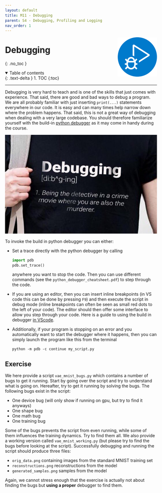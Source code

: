 ```yaml
---
layout: default
title: M11 - Debugging
parent: S4 - Debugging, Profiling and Logging
nav_order: 1
---
```


<img style="float: right;" src="../figures/icons/m11.png" width="130"> 

# Debugging
{: .no_toc }

<details open markdown="block">
  <summary>
    Table of contents
  </summary>
  {: .text-delta }
1. TOC
{:toc}
</details>

---

Debugging is very hard to teach and is one of the skills that just comes with experience. That said, there are good 
and bad ways to debug a program. We are all probably familiar with just inserting `print(...)` statements everywhere 
in our code. It is easy and can many times help narrow down where the problem happens. That said, this is not a great 
way of debugging when dealing with a very large codebase. You should therefore familiarize yourself with the build-in 
[python debugger](https://docs.python.org/3/library/pdb.html) as it may come in handy during the course. 

<p align="center">
  <img src="../figures/debug.jpg" width="700" title="hover text">
</p>

To invoke the build in python debugger you can either:

* Set a trace directly with the python debugger by calling
  ```python
  import pdb
  pdb.set_trace()
  ```
  anywhere you want to stop the code. Then you can use different commands (see the `python_debugger_cheatsheet.pdf`)
  to step through the code.

* If you are using an editor, then you can insert inline breakpoints (in VS code this can be done by pressing `F9`) 
  and then execute the script in debug mode (inline breakpoints can often be seen as small red dots to the left of 
  your code). The editor should then offer some interface to allow you step through your code. Here is a guide to 
  using the build in debugger [in VScode](https://code.visualstudio.com/docs/python/debugging#_basic-debugging).

* Additionally, if your program is stopping on an error and you automatically want to start the debugger where it 
  happens, then you can simply launch the program like this from the terminal
  ```
  python -m pdb -c continue my_script.py
  ```

## Exercise

We here provide a script `vae_mnist_bugs.py` which contains a number of bugs to get it running. Start by going over 
the script and try to understand what is going on. Hereafter, try to get it running by solving the bugs. The following 
bugs exist in the script:

* One device bug (will only show if running on gpu, but try to find it anyways)
* One shape bug 
* One math bug 
* One training bug

Some of the bugs prevents the script from even running, while some of them influences the training dynamics. Try to 
find them all. We also provide a working version called `vae_mnist_working.py` (but please try to find the bugs before 
looking at the script). Successfully debugging and running the script should produce three files: 

* `orig_data.png` containing images from the standard MNIST training set
* `reconstructions.png` reconstructions from the model
* `generated_samples.png` samples from the model

Again, we cannot stress enough that the exercise is actually not about finding the bugs but **using a proper** debugger 
to find them.